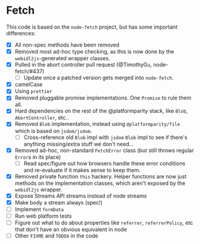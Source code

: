 # Fetch

This code is based on the `node-fetch` project, but has some important differences:

- [x] All non-spec methods have been removed
- [x] Removed most ad-hoc type checking, as this is now done by the `webidl2js`-generated wrapper classes.
- [x] Pulled in the abort controller pull request (@TimothyGu, node-fetch/#437)
  - [ ] Update once a patched version gets merged into `node-fetch`.
- [x] camelCase
- [x] Using `prettier`
  <!-- - [x] node-specific, non-standard options have been renamed and prefixed with `node` (similar to `moz`, `webkit`, etc)
    - `size` → `nodeMaxChunkSize`
    - `timeout` → `nodeTimeout`
    - [ ] Evaluate if those should be kept at all... -->
- [x] Removed pluggable promise implementations. One `Promise` to rule them all.
- [x] Hard dependencies on the rest of the @platformparity stack, like `Blob`, `AbortController`, etc..
- [x] Removed `Blob` implementation, instead using `@platformparity/file` which is based on `jsdom/jsdom`.
  - [ ] Cross-reference old `Blob` impl with `jsdom` `Blob` impl to see if there's anything missing/extra stuff we don't need...
- [x] Removed ad-hoc, non-standard `FetchError` class (but still throws regular `Error`s in its place)
  - [ ] Read spec/figure out how browsers handle these error conditions and re-evaluate if it makes sense to keep them.
- [x] Removed private function `this` hackery. Helper functions are now just methods on the implementation classes, which aren't exposed by the `webidl2js` wrapper.
- [x] Expose Streams API streams instead of node streams
- [x] Make body a stream always (spec!)
- [ ] Implement `formData`
- [ ] Run web platform tests
- [ ] Figure out what to do about properties like `referrer`, `referrerPolicy`, etc that don't have an obvious equivalent in node
- [ ] Other `FIXME` and `TODO`s in the code
